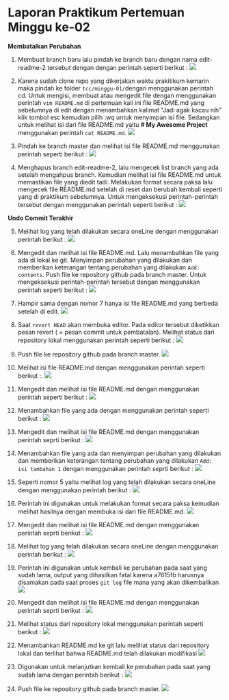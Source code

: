 # Laporan Praktikum Pertemuan Minggu ke-02

**Membatalkan Perubahan**

1. Membuat branch baru lalu pindah ke branch baru dengan nama edit-readme-2 tersebut dengan dengan perintah seperti berikut :
![](tcc-2/2-1.png)

2. Karena sudah clone repo yang dikerjakan waktu prakitikum kemarin maka pindah ke folder `tcc/minggu-01/`dengan menggunakan perintah cd. Untuk mengisi, membuat atau mengedit file dengan menggunakan perintah `vim README.md` di pertemuan kali ini file README.md yang sebelumnya di edit dengan menambahkan kalimat "Jadi agak kacau nih" klik tombol esc kemudian pilih :wq untuk menyimpan isi file. Sedangkan untuk melihat isi dari file README.md yaitu **# My Awesome Project** menggunakan perintah `cat README.md`.
![](tcc-2/2-2.png)

3. Pindah ke branch master dan melihat isi file README.md menggunakan perintah seperti berikut :
![](tcc-2/2-3.png)

4. Menghapus branch edit-readme-2, lalu mengecek list branch yang ada setelah mengahpus branch. Kemudian melihat isi file README.md untuk memastikan file yang diedit tadi. Melakukan format secara paksa lalu mengecek file README.md setelah di reset dan berubah kembali seperti yang di praktikum sebelumnya. Untuk mengeksekusi perintah-perintah tersebut dengan menggunakan perintah seperti berikut :
![](tcc-2/2-4.png)

**Undo Commit Terakhir**

5. Melihat log yang telah dilakukan secara oneLine dengan menggunakan perintah berikut :
![](tcc-2/2-5.png)

6. Mengedit dan melihat isi file README.md. Lalu menambahkan file yang ada di lokal ke git. Menyimpan perubahan yang dilakukan dan memberikan keterangan tentang perubahan yang dilakukan `Add: contents`. Push file ke repository github pada branch master. Untuk mengeksekusi perintah-perintah tersebut dengan menggunakan perintah seperti berikut :
![](tcc-2/2-6.png)

7. Hampir sama dengan nomor 7 hanya isi file README.md yang berbeda setelah di edit.
![](tcc-2/2-7.png)

8. Saat `revert HEAD` akan membuka editor. Pada editor tersebut diketikkan pesan revert ( = pesan commit untuk pembatalan). Melihat status dari repository lokal menggunakan perintah seperti berikut :
![](tcc-2/2-8.png)

9. Push file ke repository github pada branch master.
![](tcc-2/2-9.png)

10. Melihat isi file README.md dengan menggunakan perintah seperti berikut :.
![](tcc-2/2-10.png)

11. Mengedit dan melihat isi file README.md dengan menggunakan perintah seperti berikut :
![](tcc-2/2-11.png)

12. Menambahkan file yang ada dengan menggunakan perintah seperti berikut :
![](tcc-2/2-12.png)

13. Mengedit dan melihat isi file README.md dengan menggunakan perintah seprti berikut :
![](tcc-2/2-13.png)

14. Menambahkan file yang ada dan menyimpan perubahan yang dilakukan dan memberikan keterangan tentang perubahan yang dilakukan `Add: isi tambahan 1` dengan menggunakan perintah seprti berikut :
![](tcc-2/2-14.png)

15. Seperti nomor 5 yaitu melihat log yang telah dilakukan secara oneLine dengan menggunakan perintah berikut :
![](tcc-2/2-15.png)

16. Perintah ini digunakan untuk melakukan format secara paksa kemudian melihat hasilnya dengan membuka isi dari file README.md.
![](tcc-2/2-16.png)

17. Mengedit dan melihat isi file README.md dengan menggunakan perintah seprti berikut :
![](tcc-2/2-17.png)

18. Melihat log yang telah dilakukan secara oneLine dengan menggunakan perintah berikut :
![](tcc-2/2-18.png)

19. Perintah ini digunakan untuk kembali ke perubahan pada saat yang sudah lama, output yang dihasilkan fatal karena a7615fb harusnya disamakan pada saat proses `git log` file mana yang akan dikembalikan
![](tcc-2/2-19.png)

20. Mengedit dan melihat isi file README.md dengan menggunakan perintah seprti berikut :
![](tcc-2/2-20.png)

21. Melihat status dari repository lokal menggunakan perintah seperti berikut :
![](tcc-2/2-21.png)

22. Menambahkan README.md ke git lalu melihat status dari repository lokal dan terlihat bahwa README.md telah dilakukan modifikasi
![](tcc-2/2-22.png)

23. Digunakan untuk melanjutkan kembali ke perubahan pada saat yang sudah lama dengan perintah berikut :
![](tcc-2/2-23.png)

24. Push file ke repository github pada branch master.
![](tcc-2/2-24.png)
